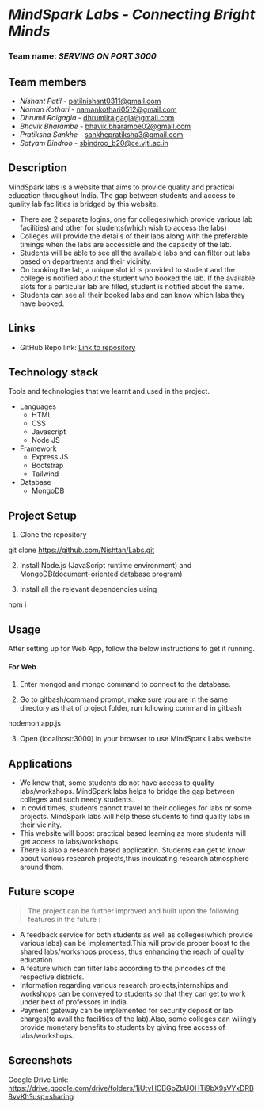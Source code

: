 # *MindSpark Labs - Connecting Bright Minds*

### Team name: *SERVING ON PORT 3000*

## Team members
- *Nishant Patil* - patilnishant0311@gmail.com
- *Naman Kothari* - namankothari0512@gmail.com
- *Dhrumil Raigagla* - dhrumilraigagla@gmail.com
- *Bhavik Bharambe* - bhavik.bharambe02@gmail.com 
- *Pratiksha Sankhe* - sankhepratiksha3@gmail.com
- *Satyam Bindroo* - sbindroo_b20@ce.vjti.ac.in 


## Description

MindSpark labs is a website that aims to provide quality and practical education throughout India. The gap between students and access to quality lab facilities is bridged by this website.
- There are 2 separate logins, one for colleges(which provide various lab facilities) and other for students(which wish to access the labs)
- Colleges will provide the details of their labs along with the preferable timings when the labs are accessible and the capacity of the lab.
- Students will be able to see all the available labs and can filter out labs based on departments and their vicinity.
- On booking the lab, a unique slot id is provided to student and the college is notified about the student who booked the lab. If the available slots for a particular lab are filled, student is notified about the same.
- Students can see all their booked labs and can know which labs they have booked.


## Links
* GitHub Repo link: [Link to repository](https://github.com/Nishtan/Labs)
<!-- * Live Project Link(optional): [Website link here](www.google.com) -->

## Technology stack

Tools and technologies that we learnt and used in the project.

* Languages
  * HTML
  * CSS
  * Javascript
  * Node JS
* Framework
  * Express JS
  * Bootstrap
  * Tailwind
* Database
  * MongoDB
<!-- 1. Language-1
2. Language-2
3. Framework-1
4. Framework-2 (Add or remove as required) -->

## Project Setup
<!-- >Include your project setup basics here. Steps for how someone else can setup your project on their machine. Add any relevant details as well. -->
1. Clone the repository


git clone https://github.com/Nishtan/Labs.git


2. Install Node.js (JavaScript runtime environment) and MongoDB(document-oriented database program)

3. Install all the relevant dependencies using


npm i


## Usage
<!-- >Steps to run your project once its setup. If you have an app or website, list how the user can go about using it. -->
After setting up for Web App, follow the below instructions to get it running.

#### For Web

1. Enter mongod and mongo command to connect to the database.

2. Go to gitbash/command prompt, make sure you are in the same directory as that of project folder, run following command in gitbash


nodemon app.js


3. Open (localhost:3000) in your browser to use MindSpark Labs website.

## Applications
<!-- >How can your project do its part in solving a real-life problem? What are its possible applications? Describe here. -->
- We know that, some students do not have access to quality labs/workshops. MindSpark labs helps to bridge the gap between colleges and such needy students.
- In covid times, students cannot travel to their colleges for labs or some projects. MindSpark labs will help these students to find quailty labs in their vicinity.
- This website will boost practical based learning as more students will get access to labs/workshops.
- There is also a research based application. Students can get to know about various research projects,thus inculcating research atmosphere around them.

## Future scope
>The project can be further improved and built upon the following features in the future :
- A feedback service for both students as well as colleges(which provide various labs) can be implemented.This will provide proper boost to the shared labs/workshops process, thus enhancing the reach of quality education.
- A feature which can filter labs according to the pincodes of the respective districts.
- Information regarding various research projects,internships and workshops can be conveyed to students so that they can get to work under best of professors in India.
- Payment gateway can be implemented for security deposit or lab charges(to avail the facilities of the lab).Also, some colleges can wilingly provide monetary benefits to students by giving free access of labs/workshops.

## Screenshots
<!-- Add a few screenshots for parts of the project completed till now to give the viewer a quick idea of what your project looks like. After all, a picture speaks a thousand words. -->

Google Drive Link: https://drive.google.com/drive/folders/1jUtyHCBGbZbUOHTi9bX9sVYxDRB8vvKh?usp=sharing

